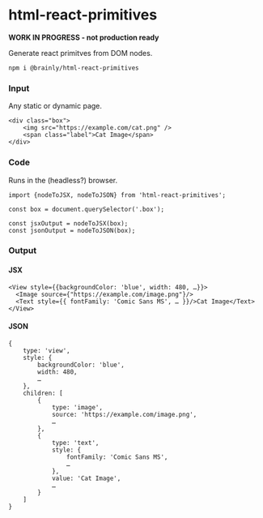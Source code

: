 # html-react-primitives

**WORK IN PROGRESS - not production ready**

Generate react primitves from DOM nodes. 

```
npm i @brainly/html-react-primitives
```

### Input
Any static or dynamic page.

```
<div class="box">
    <img src="https://example.com/cat.png" />
    <span class="label">Cat Image</span>
</div>
```

### Code
Runs in the (headless?) browser.

```
import {nodeToJSX, nodeToJSON} from 'html-react-primitives';

const box = document.querySelector('.box');

const jsxOutput = nodeToJSX(box);
const jsonOutput = nodeToJSON(box);
```

### Output

#### JSX
```
<View style={{backgroundColor: 'blue', width: 480, …}}>
  <Image source={"https://example.com/image.png"}/>
  <Text style={{ fontFamily: 'Comic Sans MS', … }}/>Cat Image</Text>
</View>
```

#### JSON
```
{
    type: 'view',
    style: {
        backgroundColor: 'blue',
        width: 480,
        …
    },
    children: [
        {
            type: 'image',
            source: 'https://example.com/image.png',
            …
        },
        {
            type: 'text',
            style: {
                fontFamily: 'Comic Sans MS',
                …
            },
            value: 'Cat Image',
            …
        }
    ]
}
```
